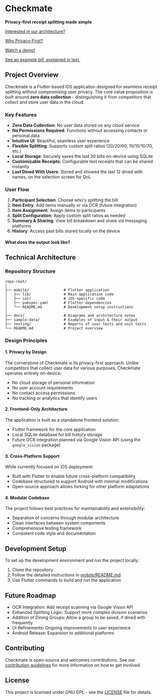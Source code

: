 # Checkmate

**Privacy-first receipt splitting made simple**

[Interested in our architecture?](docs/architecture.md)

[Why Privacy-First?](docs/privacy.md)

[Watch a demo!](https://youtu.be/rBQPQRh_igY)

[See an example bill, explained in text.](sample-data/inputoutput.md)

## Project Overview

Checkmate is a Flutter-based iOS application designed for seamless receipt splitting without compromising user privacy. The core value proposition is built around **zero data collection** - distinguishing it from competitors that collect and store user data in the cloud.

### Key Features

- **Zero Data Collection**: No user data stored on any cloud service
- **No Permissions Required**: Functions without accessing contacts or personal data
- **Intuitive UI**: Beautiful, seamless user experience
- **Flexible Splitting**: Supports custom split ratios (20/20/60, 10/10/10/70, etc.)
- **Local Storage**: Securely saves the last 30 bills on-device using SQLite
- **Customizable Receipts**: Configurable text receipts that can be shared instantly
- **Last Dined With Users**: Stored and showed the last 12 dined with names, on the selection screen for QoL

### User Flow

1. **Participant Selection**: Choose who's splitting the bill
2. **Item Entry**: Add items manually or via OCR (future integration)
3. **Item Assignment**: Assign items to participants
4. **Split Configuration**: Apply custom split ratios as needed
5. **Summary & Sharing**: View bill breakdown and share via messaging platforms
6. **History**: Access past bills stored locally on the device

#### What does the output look like?


## Technical Architecture

### Repository Structure

```
repo-root/
│
├── mobile/                # Flutter application
│   ├── lib/               # Main application code
│   ├── ios/               # iOS-specific code
│   ├── pubspec.yaml       # Flutter dependencies
│   └── README.md          # Development setup instructions
│
├── docs/                  # Diagrams and architecture notes
├── sample-data/           # Examples of input & their output
├── testing/               # Reports of user tests and unit tests
└── README.md              # Project overview
```

### Design Principles

#### 1. Privacy by Design

The cornerstone of Checkmate is its privacy-first approach. Unlike competitors that collect user data for various purposes, Checkmate operates entirely on-device:

- No cloud storage of personal information
- No user account requirements
- No contact access permissions
- No tracking or analytics that identify users

#### 2. Frontend-Only Architecture

The application is built as a standalone frontend solution:

- Flutter framework for the core application
- Local SQLite database for bill history storage
- Future OCR integration planned via Google Vision API (using the `google_vision` package)

#### 3. Cross-Platform Support

While currently focused on iOS deployment:

- Built with Flutter to enable future cross-platform compatibility
- Codebase structured to support Android with minimal modifications
- Open-source approach allows forking for other platform adaptations

#### 4. Modular Codebase

The project follows best practices for maintainability and extensibility:

- Separation of concerns through modular architecture
- Clean interfaces between system components
- Comprehensive testing framework
- Consistent code style and documentation

## Development Setup

To set up the development environment and run the project locally:

1. Clone the repository
2. Follow the detailed instructions in [mobile/README.md](mobile/README.md)
3. Use Flutter commands to build and run the application

## Future Roadmap

- OCR Integration: Add receipt scanning via Google Vision API
- Enhanced Splitting Logic: Support more complex division scenarios
- Addition of Dining Groups: Allow a group to be saved, if dined with frequently
- UI Refinements: Ongoing improvements to user experience
- Android Release: Expansion to additional platforms

## Contributing

Checkmate is open-source and welcomes contributions. See our [contribution guidelines](docs/contribution.md) for more information on how to get involved.

## License

This project is licensed under GNU GPL - see the [LICENSE](LICENSE) file for details.